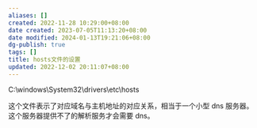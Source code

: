 ```yaml
---
aliases: []
created: 2022-11-28 10:29:00+08:00
date created: 2023-07-05T11:13:20+08:00
date modified: 2024-01-13T19:21:06+08:00
dg-publish: true
tags: []
title: hosts文件的设置
updated: 2022-12-02 20:11:07+08:00
---
```


C:\windows\System32\drivers\etc\hosts

这个文件表示了对应域名与主机地址的对应关系，相当于一个小型 dns 服务器。这个服务器提供不了的解析服务才会需要 dns。